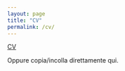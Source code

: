 ```yaml
---
layout: page
title: "CV"
permalink: /cv/
---
```


[CV](CV.pdf)

Oppure copia/incolla direttamente qui.
